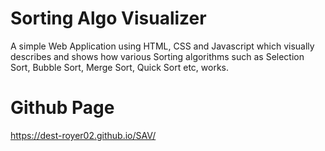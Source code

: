 # Sorting Algo Visualizer

A simple Web Application using HTML, CSS and Javascript which visually describes and shows how various Sorting algorithms such as Selection Sort, Bubble Sort, Merge Sort, Quick Sort etc, works.

# Github Page

https://dest-royer02.github.io/SAV/
